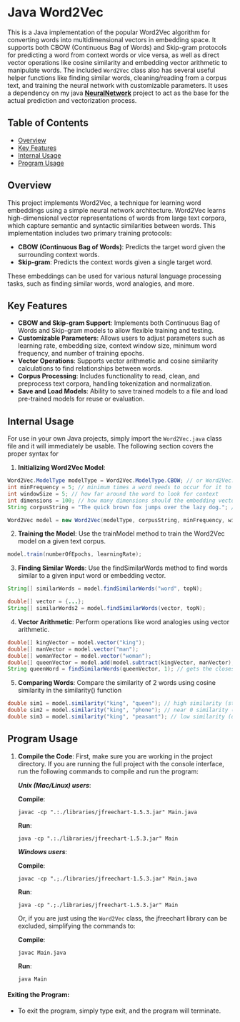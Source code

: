 

# Java Word2Vec

This is a Java implementation of the popular Word2Vec algorithm for converting words into multidimensional vectors in embedding space. It supports both CBOW (Continuous Bag of Words) and Skip-gram protocols for predicting a word from context words or vice versa, as well as direct vector operations like cosine similarity and embedding vector arithmetic to manipulate words. The included `Word2Vec` class also has several useful helper functions like finding similar words, cleaning/reading from a corpus text, and training the neural network with customizable parameters. It uses a dependency on my java __[NeuralNetwork](https://github.com/spaceshark123/NeuralNetwork)__ project to act as the base for the actual prediction and vectorization process.

## Table of Contents

- [Overview](#overview)
- [Key Features](#key-features)
- [Internal Usage](#internal-usage)
- [Program Usage](#program-usage)

## Overview

This project implements Word2Vec, a technique for learning word embeddings using a simple neural network architecture. Word2Vec learns high-dimensional vector representations of words from large text corpora, which capture semantic and syntactic similarities between words. This implementation includes two primary training protocols:

- __CBOW (Continuous Bag of Words)__: Predicts the target word given the surrounding context words.
- __Skip-gram__: Predicts the context words given a single target word.

These embeddings can be used for various natural language processing tasks, such as finding similar words, word analogies, and more.

## Key Features

- __CBOW and Skip-gram Support__: Implements both Continuous Bag of Words and Skip-gram models to allow flexible training and testing.
- __Customizable Parameters__: Allows users to adjust parameters such as learning rate, embedding size, context window size, minimum word frequency, and number of training epochs.
- __Vector Operations__: Supports vector arithmetic and cosine similarity calculations to find relationships between words.
- __Corpus Processing__: Includes functionality to read, clean, and preprocess text corpora, handling tokenization and normalization.
- __Save and Load Models__: Ability to save trained models to a file and load pre-trained models for reuse or evaluation.

## Internal Usage

For use in your own Java projects, simply import the `Word2Vec.java` class file and it will immediately be usable. The following section covers the proper syntax for 

1. __Initializing Word2Vec Model__:

```java
Word2Vec.ModelType modelType = Word2Vec.ModelType.CBOW; // or Word2Vec.ModelType.SKIPGRAM
int minFrequency = 5; // minimum times a word needs to occur for it to be added to the model's vocabulary
int windowSize = 5; // how far around the word to look for context
int dimensions = 100; // how many dimensions should the embedding vector have
String corpusString = "The quick brown fox jumps over the lazy dog."; // corpus text is automatically cleaned up for tokenization and parsing

Word2Vec model = new Word2Vec(modelType, corpusString, minFrequency, windowSize, dimensions);
```

2. __Training the Model__: Use the trainModel method to train the Word2Vec model on a given text corpus.

```java
model.train(numberOfEpochs, learningRate);
```

3. __Finding Similar Words__: Use the findSimilarWords method to find words similar to a given input word or embedding vector.

```java
String[] similarWords = model.findSimilarWords("word", topN);

double[] vector = {...};
String[] similarWords2 = model.findSimilarWords(vector, topN);
```

4. __Vector Arithmetic__: Perform operations like word analogies using vector arithmetic.

```java
double[] kingVector = model.vector("king");
double[] manVector = model.vector("man");
double[] womanVector = model.vector("woman");
double[] queenVector = model.add(model.subtract(kingVector, manVector), womanVector); // king - man + woman = queen
String queenWord = findSimilarWords(queenVector, 1); // gets the closest word that matches this new embedding vector
```

5. __Comparing Words__: Compare the similarity of 2 words using cosine similarity in the similarity() function

```java
double sim1 = model.similarity("king", "queen"); // high similarity (strong correlation)
double sim2 = model.similarity("king", "phone"); // near 0 similarity (no correlation)
double sim3 = model.similarity("king", "peasant"); // low similarity (opposite correlation)
```

## Program Usage

1. **Compile the Code**: First, make sure you are working in the project directory. If you are running the full project with the console interface, run the following commands to compile and run the program:

	***Unix (Mac/Linux) users***:

	__Compile__:

   ```shell
   javac -cp ".:./libraries/jfreechart-1.5.3.jar" Main.java
	```
	__Run__:
	```shell
	java -cp ".:./libraries/jfreechart-1.5.3.jar" Main
	```

	***Windows users***:

	__Compile__:

   ```shell
   javac -cp ".;./libraries/jfreechart-1.5.3.jar" Main.java
	```
	__Run__:
	```shell
	java -cp ".;./libraries/jfreechart-1.5.3.jar" Main
	```

	Or, if you are just using the `Word2Vec` class, the jfreechart library can be excluded, simplifying the commands to:

	__Compile__:

   ```shell
   javac Main.java
	```
	__Run__:

	```shell
	java Main
	```

#### Exiting the Program:

- To exit the program, simply type exit, and the program will terminate.